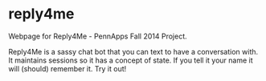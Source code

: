 # reply4me
Webpage for Reply4Me - PennApps Fall 2014 Project. 

Reply4Me is a sassy chat bot that you can text to have a conversation with.
It maintains sessions so it has a concept of state. If you tell it your name it will (should) remember it. 
Try it out!
